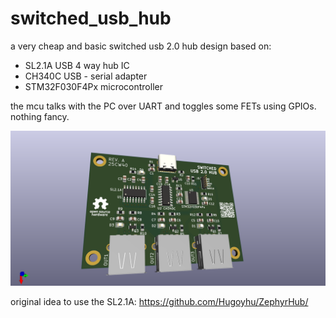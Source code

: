 # switched_usb_hub


a very cheap and basic switched usb 2.0 hub design based on:

- SL2.1A USB 4 way hub IC
- CH340C USB - serial adapter
- STM32F030F4Px microcontroller

the mcu talks with the PC over UART and toggles some FETs using GPIOs. nothing fancy.

<img src="pcb.png">

original idea to use the SL2.1A: https://github.com/Hugoyhu/ZephyrHub/